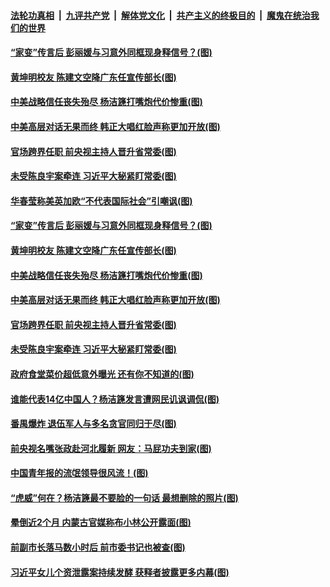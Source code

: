 ####  [法轮功真相](../../../../basic/blob/master/README.md?t=03242101) &nbsp;|&nbsp; [九评共产党](../../../../9ping.md/blob/master/README.md?t=03242101) &nbsp;|&nbsp; [解体党文化](../../../../jtdwh.md/blob/master/README.md?t=03242101)  &nbsp;|&nbsp; [共产主义的终极目的](../../../../gczydzjmd.md/blob/master/README.md?t=03242101) &nbsp;|&nbsp; [魔鬼在统治我们的世界](../../../../mgztzwmdsj.md/blob/master/README.md?t=03242101) 

#### [“家变”传言后 彭丽媛与习意外同框现身释信号？(图)](../pages/p2/966556.md?t=03242101) 

#### [黄坤明校友 陈建文空降广东任宣传部长(图)](../pages/p2/966567.md?t=03242101) 

#### [中美战略信任丧失殆尽 杨洁篪打嘴炮代价惨重(图)](../pages/p2/966550.md?t=03242101) 

#### [中美高层对话无果而终 韩正大唱红脸声称更加开放(图)](../pages/p2/966501.md?t=03242101) 

#### [官场跨界任职 前央视主持人晋升省常委(图)](../pages/p2/966512.md?t=03242101) 

#### [未受陈良宇案牵连 习近平大秘紧盯常委(图)](../pages/p2/966519.md?t=03242101) 

#### [华春莹称美英加欧“不代表国际社会”引嘲讽(图)](../pages/p2/966570.md?t=03242101) 


#### [“家变”传言后 彭丽媛与习意外同框现身释信号？(图)](../pages/p2/966556.md?t=03242101) 


#### [黄坤明校友 陈建文空降广东任宣传部长(图)](../pages/p2/966567.md?t=03242101) 

#### [中美战略信任丧失殆尽 杨洁篪打嘴炮代价惨重(图)](../pages/p2/966550.md?t=03242101) 

#### [中美高层对话无果而终 韩正大唱红脸声称更加开放(图)](../pages/p2/966501.md?t=03242101) 

#### [官场跨界任职 前央视主持人晋升省常委(图)](../pages/p2/966512.md?t=03242101) 

#### [未受陈良宇案牵连 习近平大秘紧盯常委(图)](../pages/p2/966519.md?t=03242101) 

#### [政府食堂菜价超低意外曝光 还有你不知道的(图)](../pages/p2/966521.md?t=03242101) 

#### [谁能代表14亿中国人？杨洁篪发言遭网民讥讽调侃(图)](../pages/p2/966463.md?t=03242101) 


#### [番禺爆炸 退伍军人与多名贪官同归于尽(图)](../pages/p2/966455.md?t=03242101) 


#### [前央视名嘴张政赴河北履新 网友：马屁功夫到家(图)](../pages/p2/966434.md?t=03242101) 

#### [中国青年报的流氓领导很风流！(图)](../pages/p2/966315.md?t=03242101) 

#### [“虎威”何在？杨洁篪最不要脸的一句话 最想删除的照片(图)](../pages/p2/966318.md?t=03242101) 

#### [晕倒近2个月 内蒙古官媒称布小林公开露面(图)](../pages/p2/966373.md?t=03242101) 

#### [前副市长落马数小时后 前市委书记也被查(图)](../pages/p2/966332.md?t=03242101) 

#### [习近平女儿个资泄露案持续发酵 获释者披露更多内幕(图)](../pages/p2/966325.md?t=03242101) 

